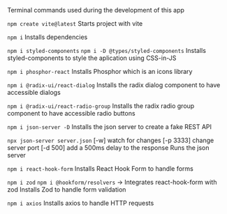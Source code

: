 Terminal commands used during the development of this app

`npm create vite@latest`
Starts project with vite

`npm i`
Installs dependencies

`npm i styled-components`
`npm i -D @types/styled-components`
Installs styled-components to style the aplication using CSS-in-JS

`npm i phosphor-react`
Installs Phosphor which is an icons library

`npm i @radix-ui/react-dialog`
Installs the radix dialog component to have accessible dialogs

`npm i @radix-ui/react-radio-group`
Installs the radix radio group component to have accessible radio buttons

`npm i json-server -D`
Installs the json server to create a fake REST API

`npx json-server server.json`
[-w] watch for changes
[-p 3333] change server port
[-d 500] add a 500ms delay to the response
Runs the json server

`npm i react-hook-form`
Installs React Hook Form to handle forms

`npm i zod`
`npm i @hookform/resolvers` -> Integrates react-hook-form with zod
Installs Zod to handle form validation

`npm i axios`
Installs axios to handle HTTP requests
